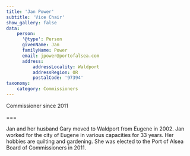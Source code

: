 ```yaml
---
title: 'Jan Power'
subtitle: 'Vice Chair'
show_gallery: false
data:
    person:
      '@type': Person
      givenName: Jan
      familyName: Power
      email: jpower@portofalsea.com
      address:
          addressLocality: Waldport
          addressRegion: OR
          postalCode: '97394'
taxonomy:
    category: Commissioners
---
```



Commissioner since 2011


===

Jan and her husband Gary moved to Waldport from Eugene in 2002. Jan worked for the city of Eugene in various capacities for 33 years. Her hobbies are quilting and gardening. She was elected to the Port of Alsea Board of Commissioners in 2011.
